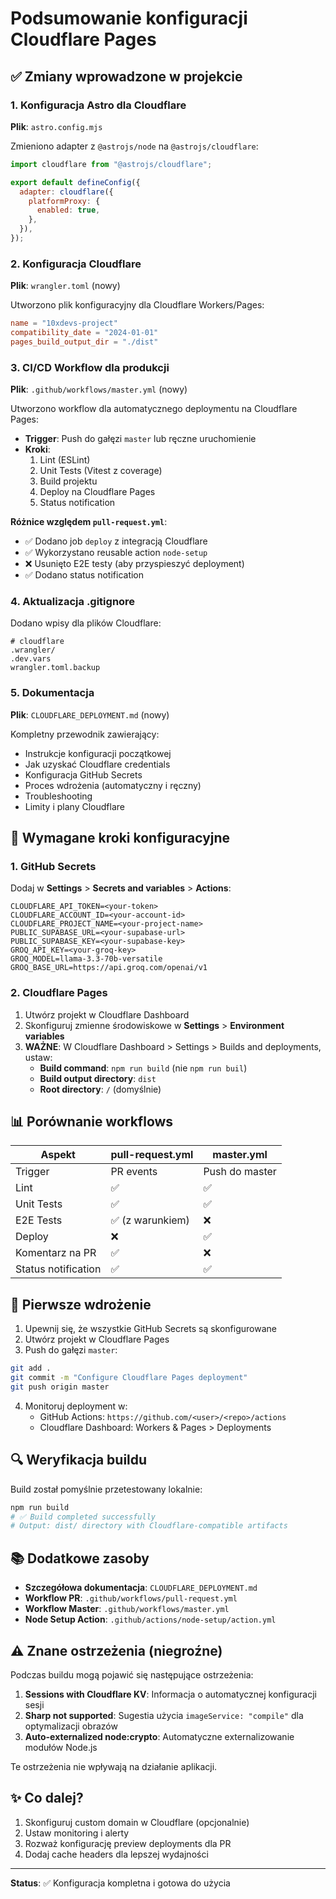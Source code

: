 # Podsumowanie konfiguracji Cloudflare Pages

## ✅ Zmiany wprowadzone w projekcie

### 1. Konfiguracja Astro dla Cloudflare

**Plik**: `astro.config.mjs`

Zmieniono adapter z `@astrojs/node` na `@astrojs/cloudflare`:

```javascript
import cloudflare from "@astrojs/cloudflare";

export default defineConfig({
  adapter: cloudflare({
    platformProxy: {
      enabled: true,
    },
  }),
});
```

### 2. Konfiguracja Cloudflare

**Plik**: `wrangler.toml` (nowy)

Utworzono plik konfiguracyjny dla Cloudflare Workers/Pages:

```toml
name = "10xdevs-project"
compatibility_date = "2024-01-01"
pages_build_output_dir = "./dist"
```

### 3. CI/CD Workflow dla produkcji

**Plik**: `.github/workflows/master.yml` (nowy)

Utworzono workflow dla automatycznego deploymentu na Cloudflare Pages:

- **Trigger**: Push do gałęzi `master` lub ręczne uruchomienie
- **Kroki**:
  1. Lint (ESLint)
  2. Unit Tests (Vitest z coverage)
  3. Build projektu
  4. Deploy na Cloudflare Pages
  5. Status notification

**Różnice względem `pull-request.yml`**:
- ✅ Dodano job `deploy` z integracją Cloudflare
- ✅ Wykorzystano reusable action `node-setup`
- ❌ Usunięto E2E testy (aby przyspieszyć deployment)
- ✅ Dodano status notification

### 4. Aktualizacja .gitignore

Dodano wpisy dla plików Cloudflare:

```
# cloudflare
.wrangler/
.dev.vars
wrangler.toml.backup
```

### 5. Dokumentacja

**Plik**: `CLOUDFLARE_DEPLOYMENT.md` (nowy)

Kompletny przewodnik zawierający:
- Instrukcje konfiguracji początkowej
- Jak uzyskać Cloudflare credentials
- Konfiguracja GitHub Secrets
- Proces wdrożenia (automatyczny i ręczny)
- Troubleshooting
- Limity i plany Cloudflare

## 🔧 Wymagane kroki konfiguracyjne

### 1. GitHub Secrets

Dodaj w **Settings** > **Secrets and variables** > **Actions**:

```
CLOUDFLARE_API_TOKEN=<your-token>
CLOUDFLARE_ACCOUNT_ID=<your-account-id>
CLOUDFLARE_PROJECT_NAME=<your-project-name>
PUBLIC_SUPABASE_URL=<your-supabase-url>
PUBLIC_SUPABASE_KEY=<your-supabase-key>
GROQ_API_KEY=<your-groq-key>
GROQ_MODEL=llama-3.3-70b-versatile
GROQ_BASE_URL=https://api.groq.com/openai/v1
```

### 2. Cloudflare Pages

1. Utwórz projekt w Cloudflare Dashboard
2. Skonfiguruj zmienne środowiskowe w **Settings** > **Environment variables**
3. **WAŻNE**: W Cloudflare Dashboard > Settings > Builds and deployments, ustaw:
   - **Build command**: `npm run build` (nie `npm run buil`)
   - **Build output directory**: `dist`
   - **Root directory**: `/` (domyślnie)

## 📊 Porównanie workflows

| Aspekt | pull-request.yml | master.yml |
|--------|------------------|------------|
| Trigger | PR events | Push do master |
| Lint | ✅ | ✅ |
| Unit Tests | ✅ | ✅ |
| E2E Tests | ✅ (z warunkiem) | ❌ |
| Deploy | ❌ | ✅ |
| Komentarz na PR | ✅ | ❌ |
| Status notification | ✅ | ✅ |

## 🚀 Pierwsze wdrożenie

1. Upewnij się, że wszystkie GitHub Secrets są skonfigurowane
2. Utwórz projekt w Cloudflare Pages
3. Push do gałęzi `master`:

```bash
git add .
git commit -m "Configure Cloudflare Pages deployment"
git push origin master
```

4. Monitoruj deployment w:
   - GitHub Actions: `https://github.com/<user>/<repo>/actions`
   - Cloudflare Dashboard: Workers & Pages > Deployments

## 🔍 Weryfikacja buildu

Build został pomyślnie przetestowany lokalnie:

```bash
npm run build
# ✅ Build completed successfully
# Output: dist/ directory with Cloudflare-compatible artifacts
```

## 📚 Dodatkowe zasoby

- **Szczegółowa dokumentacja**: `CLOUDFLARE_DEPLOYMENT.md`
- **Workflow PR**: `.github/workflows/pull-request.yml`
- **Workflow Master**: `.github/workflows/master.yml`
- **Node Setup Action**: `.github/actions/node-setup/action.yml`

## ⚠️ Znane ostrzeżenia (niegroźne)

Podczas buildu mogą pojawić się następujące ostrzeżenia:

1. **Sessions with Cloudflare KV**: Informacja o automatycznej konfiguracji sesji
2. **Sharp not supported**: Sugestia użycia `imageService: "compile"` dla optymalizacji obrazów
3. **Auto-externalized node:crypto**: Automatyczne externalizowanie modułów Node.js

Te ostrzeżenia nie wpływają na działanie aplikacji.

## ✨ Co dalej?

1. Skonfiguruj custom domain w Cloudflare (opcjonalnie)
2. Ustaw monitoring i alerty
3. Rozważ konfigurację preview deployments dla PR
4. Dodaj cache headers dla lepszej wydajności

---

**Status**: ✅ Konfiguracja kompletna i gotowa do użycia

